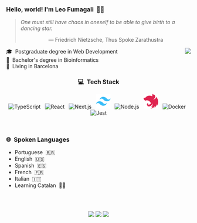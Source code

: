 ### Hello, world! I'm Leo Fumagali&nbsp;&nbsp;👋🏻

> <i>One must still have chaos in oneself to be able to give birth to a dancing star.</i></br>
>  <p align="center">— Friedrich Nietzsche, Thus Spoke Zarathustra</p>

<img align="right" src="https://media2.giphy.com/media/V1oAq9IfVTnvPrrKWe/giphy.gif?cid=790b76116b0cfb96bc3c70a1141818ea120442d5a38ff5a5&rid=giphy.gif&ct=s">

🎓&nbsp;&nbsp;Postgraduate degree in Web Development </br>
🧬&nbsp;&nbsp;Bachelor's degree in Bioinformatics </br>
📍&nbsp;&nbsp;Living in Barcelona </br>

<div style="display: inline" align="center" color="white">

### 💻&nbsp;&nbsp;Tech Stack

  <img  src="https://cdn.jsdelivr.net/gh/devicons/devicon/icons/typescript/typescript-original.svg" title="TypeScript" alt="TypeScript" width="40" height="40"/>&nbsp;&nbsp;
  <img src="https://cdn.jsdelivr.net/gh/devicons/devicon/icons/react/react-original.svg" title="React" alt="React" width="40" height="40"/>&nbsp;&nbsp;
  <img src="https://cdn.jsdelivr.net/gh/devicons/devicon/icons/nextjs/nextjs-original.svg" title="Next.js" alt="Next.js" width="40" height="40"/>&nbsp;&nbsp;
  <img src="https://github.com/devicons/devicon/blob/v2.16.0/icons/tailwindcss/tailwindcss-original.svg" title="Tailwind CSS" alt="Tailwind CSS" width="40" height="40"/>&nbsp;&nbsp;
  <img src="https://cdn.jsdelivr.net/gh/devicons/devicon/icons/nodejs/nodejs-original.svg" title="Node.js" alt="Node.js" width="40" height="40"/>&nbsp;&nbsp;
  <img src="https://github.com/devicons/devicon/blob/v2.16.0/icons/nestjs/nestjs-original.svg" title="NestJS" alt="NestJS" width="40" height="40"/>&nbsp;&nbsp;
  <img src="https://cdn.jsdelivr.net/gh/devicons/devicon/icons/docker/docker-original.svg" title="Docker" alt="Docker" width="40" height="40"/>&nbsp;&nbsp;
  <img src="https://cdn.jsdelivr.net/gh/devicons/devicon/icons/jest/jest-plain.svg" title="Jest" alt="Jest" width="40" height="40"/>
</div>

</br>

### 🌐&nbsp;&nbsp;Spoken Languages

- Portuguese&nbsp;&nbsp;🇧🇷
- English&nbsp;&nbsp;🇺🇸
- Spanish&nbsp;&nbsp;🇪🇸
- French&nbsp;&nbsp;🇫🇷
- Italian&nbsp;&nbsp;🇮🇹
- Learning Catalan&nbsp;&nbsp;✊🏻

</br>
</br>

<p align="center">
  <a href="mailto:leonardo.fumagali@gmail.com"><img src="https://img.shields.io/badge/Gmail-D14836?style=for-the-badge&logo=gmail&logoColor=white"></a>
  <a href="https://linkedin.com/in/leonardo-fumagali-1836a9214"><img src="https://img.shields.io/badge/-LinkedIn-%230077B5?style=for-the-badge&logo=linkedin&logoColor=white"></a>
  <a href="https://instagram.com/leofumagali"><img src="https://img.shields.io/badge/Instagram-E4405F?style=for-the-badge&logo=instagram&logoColor=white"></a>
</p>
